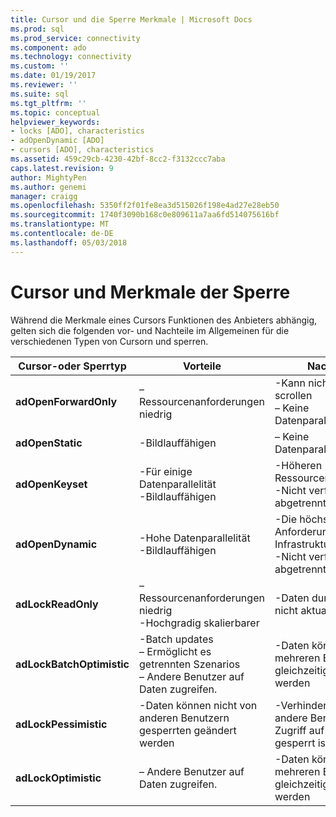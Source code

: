 ```yaml
---
title: Cursor und die Sperre Merkmale | Microsoft Docs
ms.prod: sql
ms.prod_service: connectivity
ms.component: ado
ms.technology: connectivity
ms.custom: ''
ms.date: 01/19/2017
ms.reviewer: ''
ms.suite: sql
ms.tgt_pltfrm: ''
ms.topic: conceptual
helpviewer_keywords:
- locks [ADO], characteristics
- adOpenDynamic [ADO]
- cursors [ADO], characteristics
ms.assetid: 459c29cb-4230-42bf-8cc2-f3132ccc7aba
caps.latest.revision: 9
author: MightyPen
ms.author: genemi
manager: craigg
ms.openlocfilehash: 5350ff2f01fe8ea3d515026f198e4ad27e28eb50
ms.sourcegitcommit: 1740f3090b168c0e809611a7aa6fd514075616bf
ms.translationtype: MT
ms.contentlocale: de-DE
ms.lasthandoff: 05/03/2018
---
```

# <a name="cursor-and-lock-characteristics"></a>Cursor und Merkmale der Sperre
Während die Merkmale eines Cursors Funktionen des Anbieters abhängig, gelten sich die folgenden vor- und Nachteile im Allgemeinen für die verschiedenen Typen von Cursorn und sperren.  
  
|Cursor-oder Sperrtyp|Vorteile|Nachteile|  
|-------------------------|----------------|-------------------|  
|**adOpenForwardOnly**|– Ressourcenanforderungen niedrig|-Kann nicht rückwärts scrollen<br />– Keine Datenparallelität|  
|**adOpenStatic**|-Bildlauffähigen|– Keine Datenparallelität|  
|**adOpenKeyset**|-Für einige Datenparallelität<br />-Bildlauffähigen|-Höheren Ressourcenbedarf<br />-Nicht verfügbar in abgetrennten Szenario|  
|**adOpenDynamic**|-Hohe Datenparallelität<br />-Bildlauffähigen|-Die höchsten Anforderungen von Infrastrukturressourcen<br />-Nicht verfügbar in abgetrennten Szenario|  
|**adLockReadOnly**|– Ressourcenanforderungen niedrig<br />-Hochgradig skalierbarer|-Daten durch Cursor nicht aktualisiert.|  
|**adLockBatchOptimistic**|-Batch updates<br />– Ermöglicht es getrennten Szenarios<br />– Andere Benutzer auf Daten zugreifen.|-Daten können von mehreren Benutzern gleichzeitig geändert werden|  
|**adLockPessimistic**|-Daten können nicht von anderen Benutzern gesperrten geändert werden|-Verhindert, dass andere Benutzer den Zugriff auf Daten gesperrt ist|  
|**adLockOptimistic**|– Andere Benutzer auf Daten zugreifen.|-Daten können von mehreren Benutzern gleichzeitig geändert werden|
